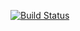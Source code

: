 [![Build Status](https://travis-ci.org/murgupluoglu/android-travisCI-test.svg?branch=master)](https://travis-ci.org/murgupluoglu/android-travisCI-test)
